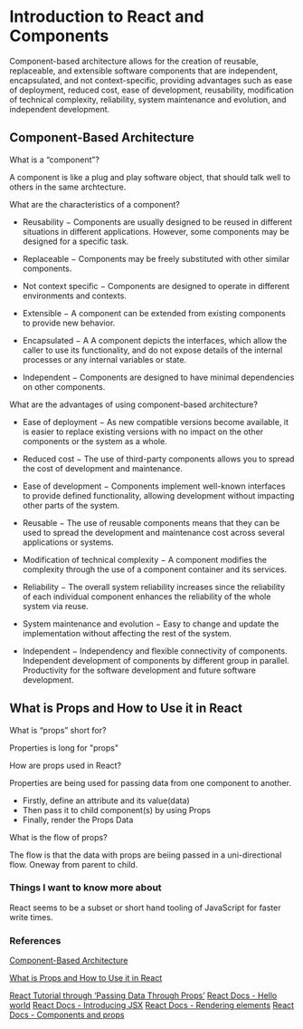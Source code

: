 # Introduction to React and Components

Component-based architecture allows for the creation of reusable, replaceable, and extensible software components that are independent, encapsulated, and not context-specific, providing advantages such as ease of deployment, reduced cost, ease of development, reusability, modification of technical complexity, reliability, system maintenance and evolution, and independent development.

## Component-Based Architecture

What is a “component”?

A component is like a plug and play software object, that should talk well to others in the same archtecture.

What are the characteristics of a component?

* Reusability − Components are usually designed to be reused in different situations in different applications. However, some components may be designed for a specific task.

* Replaceable − Components may be freely substituted with other similar components.

* Not context specific − Components are designed to operate in different environments and contexts.

* Extensible − A component can be extended from existing components to provide new behavior.

* Encapsulated − A A component depicts the interfaces, which allow the caller to use its functionality, and do not expose details of the internal processes or any internal variables or state.

* Independent − Components are designed to have minimal dependencies on other components.

What are the advantages of using component-based architecture?

* Ease of deployment − As new compatible versions become available, it is easier to replace existing versions with no impact on the other components or the system as a whole.

* Reduced cost − The use of third-party components allows you to spread the cost of development and maintenance.

* Ease of development − Components implement well-known interfaces to provide defined functionality, allowing development without impacting other parts of the system.

* Reusable − The use of reusable components means that they can be used to spread the development and maintenance cost across several applications or systems.

* Modification of technical complexity − A component modifies the complexity through the use of a component container and its services.

* Reliability − The overall system reliability increases since the reliability of each individual component enhances the reliability of the whole system via reuse.

* System maintenance and evolution − Easy to change and update the implementation without affecting the rest of the system.

* Independent − Independency and flexible connectivity of components. Independent development of components by different group in parallel. Productivity for the software development and future software development.

## What is Props and How to Use it in React

What is “props” short for?

Properties is long for "props"

How are props used in React?

Properties are being used for passing data from one component to another.

* Firstly, define an attribute and its value(data)
* Then pass it to child component(s) by using Props
* Finally, render the Props Data

What is the flow of props?

The flow is that the data with props are beiing passed in a uni-directional flow. Oneway from parent to child.

### Things I want to know more about

React seems to be a subset or short hand tooling of JavaScript for faster write times.

### References

[Component-Based Architecture](https://www.tutorialspoint.com/software_architecture_design/component_based_architecture.htm)

[What is Props and How to Use it in React](https://itnext.io/what-is-props-and-how-to-use-it-in-react-da307f500da0)

[React Tutorial through ‘Passing Data Through Props’](https://reactjs.org/tutorial/tutorial.html)
[React Docs - Hello world](https://reactjs.org/docs/hello-world.html)
[React Docs - Introducing JSX](https://reactjs.org/docs/introducing-jsx.html)
[React Docs - Rendering elements](https://reactjs.org/docs/rendering-elements.html)
[React Docs - Components and props](https://reactjs.org/docs/components-and-props.html)